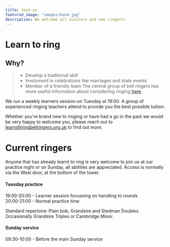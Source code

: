 ```yaml
---
title: Join us
featured_image: "images/band.jpg"
description: We welcome all visitors and new ringers!
---
```


# Learn to ring
## Why?
> * Develop a traditional skill
> * Involvment in celebrations like marriages and state events
> * Member of a friendly team
The central group of bell ringers has more useful information about considering ringing [here](https://cccbr.org.uk/bellringing/learn/).

We run a weekly learners session on Tuesday at 19:00. A group of experienced ringing teachers attend to provide you the best possible tuition.

Whether you're brand new to ringing or have had a go in the past we would be very happy to welcome you, please reach out to learn@tringbellringers.org.uk to find out more.

# Current ringers
Anyone that has already learnt to ring is very welcome to join us at our practice night or on Sunday, all abilities are appreciated.
Access is normally via the West door, at the bottom of the tower.

#### Tuesday practice 
19:00-20:00 - Learner session focussing on handling to rounds  
20:00-21:00 - Normal practice time

Standard repertoire: Plain bob, Grandsire and Stedman Doubles. Occasionally Grandsire Triples or Cambridge Minor.

#### Sunday service
09:30-10:00 - Before the main Sunday service